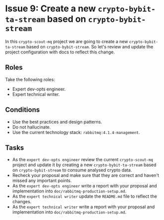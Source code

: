 # Issue 9: Create a new `crypto-bybit-ta-stream` based on `crypto-bybit-stream`

In this `crypto-scout-mq` project we are going to create a new `crypto-bybit-ta-stream` based on `crypto-bybit-stream`.
So let's review and update the project configuration with docs to reflect this change.

## Roles

Take the following roles:

- Expert dev-opts engineer.
- Expert technical writer.

## Conditions

- Use the best practices and design patterns.
- Do not hallucinate.
- Use the current technology stack: `rabbitmq:4.1.4-management`.

## Tasks

- As the `expert dev-opts engineer` review the current `crypto-scout-mq` project and update it by creating a new
  `crypto-bybit-ta-stream` based on `crypto-bybit-stream` to consume analysed crypto data.
- Recheck your proposal and make sure that they are correct and haven't missed any important points.
- As the `expert dev-opts engineer` write a report with your proposal and implementation into
  `doc/rabbitmq-production-setup.md`.
- As the `expert technical writer` update the `README.md` file to reflect the changes.
- As the `expert technical writer` write a report with your proposal and implementation into
  `doc/rabbitmq-production-setup.md`.